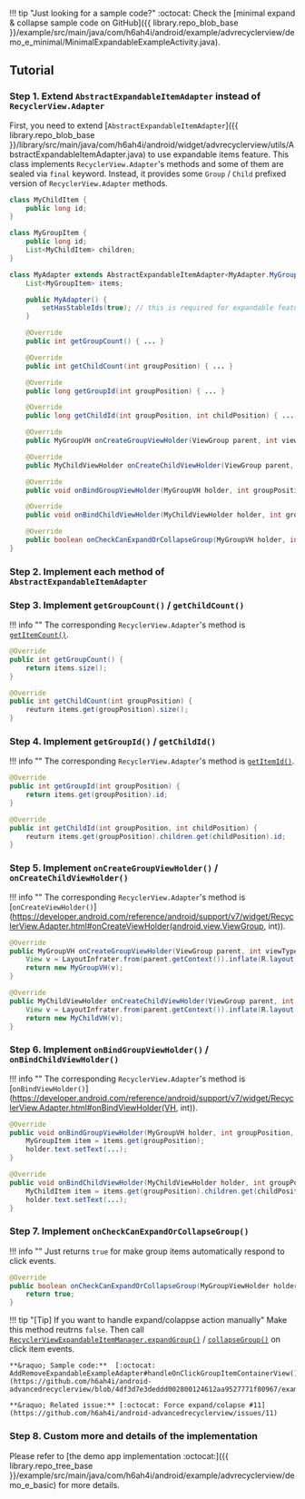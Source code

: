 
!!! tip "Just looking for a sample code?"
    :octocat: Check the [minimal expand & collapse sample code on GitHub]({{ library.repo_blob_base }}/example/src/main/java/com/h6ah4i/android/example/advrecyclerview/demo_e_minimal/MinimalExpandableExampleActivity.java).

## Tutorial

### Step 1. Extend `AbstractExpandableItemAdapter` instead of `RecyclerView.Adapter`

First, you need to extend [`AbstractExpandableItemAdapter`]({{ library.repo_blob_base }}/library/src/main/java/com/h6ah4i/android/widget/advrecyclerview/utils/AbstractExpandableItemAdapter.java) to use expandable items feature. This class implements `RecyclerView.Adapter`'s methods and some of them are sealed via `final` keyword. Instead, it provides some `Group` / `Child` prefixed version of `RecyclerView.Adapter` methods.

```java
class MyChildItem {
    public long id;
}

class MyGroupItem {
    public long id;
    List<MyChildItem> children;
}

class MyAdapter extends AbstractExpandableItemAdapter<MyAdapter.MyGroupVH, MyAdapter.MyChildVH> {
    List<MyGroupItem> items;

    public MyAdapter() {
        setHasStableIds(true); // this is required for expandable feature.
    }

    @Override
    public int getGroupCount() { ... }

    @Override
    public int getChildCount(int groupPosition) { ... }

    @Override
    public long getGroupId(int groupPosition) { ... }

    @Override
    public long getChildId(int groupPosition, int childPosition) { ... }

    @Override
    public MyGroupVH onCreateGroupViewHolder(ViewGroup parent, int viewType) { ... }

    @Override
    public MyChildViewHolder onCreateChildViewHolder(ViewGroup parent, int viewType) { ... }

    @Override
    public void onBindGroupViewHolder(MyGroupVH holder, int groupPosition, int viewType) { ... }

    @Override
    public void onBindChildViewHolder(MyChildViewHolder holder, int groupPosition, int childPosition, int viewType) { ... }

    @Override
    public boolean onCheckCanExpandOrCollapseGroup(MyGroupVH holder, int groupPosition, int x, int y, boolean expand) { ... }
}
```

### Step 2. Implement each method of `AbstractExpandableItemAdapter`


### Step 3. Implement `getGroupCount()` / `getChildCount()`

!!! info ""
    The corresponding `RecyclerView.Adapter`'s method is [`getItemCount()`](https://developer.android.com/reference/android/support/v7/widget/RecyclerView.Adapter.html#getItemCount()).

```java
@Override
public int getGroupCount() {
    return items.size();
}

@Override
public int getChildCount(int groupPosition) {
    reuturn items.get(groupPosition).size();
}
```


### Step 4. Implement `getGroupId()` / `getChildId()`

!!! info ""
    The corresponding `RecyclerView.Adapter`'s method is [`getItemId()`](https://developer.android.com/reference/android/support/v7/widget/RecyclerView.Adapter.html#getItemId(int)).

```java
@Override
public int getGroupId(int groupPosition) {
    return items.get(groupPosition).id;
}

@Override
public int getChildId(int groupPosition, int childPosition) {
    reuturn items.get(groupPosition).children.get(childPosition).id;
}
```


### Step 5. Implement `onCreateGroupViewHolder()` / `onCreateChildViewHolder()`

!!! info ""
    The corresponding `RecyclerView.Adapter`'s method is [`onCreateViewHolder()`](https://developer.android.com/reference/android/support/v7/widget/RecyclerView.Adapter.html#onCreateViewHolder(android.view.ViewGroup, int)).

```java
@Override
public MyGroupVH onCreateGroupViewHolder(ViewGroup parent, int viewType) {
    View v = LayoutInfrater.from(parent.getContext()).inflate(R.layout.item_group, parent, false);
    return new MyGroupVH(v);
}

@Override
public MyChildViewHolder onCreateChildViewHolder(ViewGroup parent, int viewType) {
    View v = LayoutInfrater.from(parent.getContext()).inflate(R.layout.item_child, parent, false);
    return new MyChildVH(v);
}
```

### Step 6. Implement `onBindGroupViewHolder()` / `onBindChildViewHolder()`

!!! info ""
    The corresponding `RecyclerView.Adapter`'s method is [`onBindViewHolder()`](https://developer.android.com/reference/android/support/v7/widget/RecyclerView.Adapter.html#onBindViewHolder(VH, int)).

```java
@Override
public void onBindGroupViewHolder(MyGroupVH holder, int groupPosition, int viewType) {
    MyGroupItem item = items.get(groupPosition);
    holder.text.setText(...);
}

@Override
public void onBindChildViewHolder(MyChildViewHolder holder, int groupPosition, int childPosition, int viewType) {
    MyChildItem item = items.get(groupPosition).children.get(childPosition);
    holder.text.setText(...);
}
```

### Step 7. Implement `onCheckCanExpandOrCollapseGroup()`

!!! info ""
    Just returns `true` for make group items automatically respond to click events.

```java
@Override
public boolean onCheckCanExpandOrCollapseGroup(MyGroupViewHolder holder, int groupPosition, int x, int y, boolean expand) {
    return true;
}
```

!!! tip "[Tip] If you want to handle expand/colappse action manually"
    Make this method reutrns `false`. Then call [`RecyclerViewExpandableItemManager.expandGroup()`](/javadoc/reference/com/h6ah4i/android/widget/advrecyclerview/expandable/RecyclerViewExpandableItemManager.html#expandGroup(int)) / [`collapseGroup()`](/javadoc/reference/com/h6ah4i/android/widget/advrecyclerview/expandable/RecyclerViewExpandableItemManager.html#collapseGroup(int)) on click item events.

    **&raquo; Sample code:**  [:octocat: AddRemoveExpandableExampleAdapter#handleOnClickGroupItemContainerView()](https://github.com/h6ah4i/android-advancedrecyclerview/blob/4df3d7e3deddd002800124612aa9527771f80967/example/src/main/java/com/h6ah4i/android/example/advrecyclerview/demo_e_add_remove/AddRemoveExpandableExampleAdapter.java#L345)

    **&raquo; Related issue:** [:octocat: Force expand/colapse #11](https://github.com/h6ah4i/android-advancedrecyclerview/issues/11)


### Step 8. Custom more and details of the implementation

Please refer to [the demo app implementation :octocat:]({{ library.repo_tree_base }}/example/src/main/java/com/h6ah4i/android/example/advrecyclerview/demo_e_basic) for more details.
